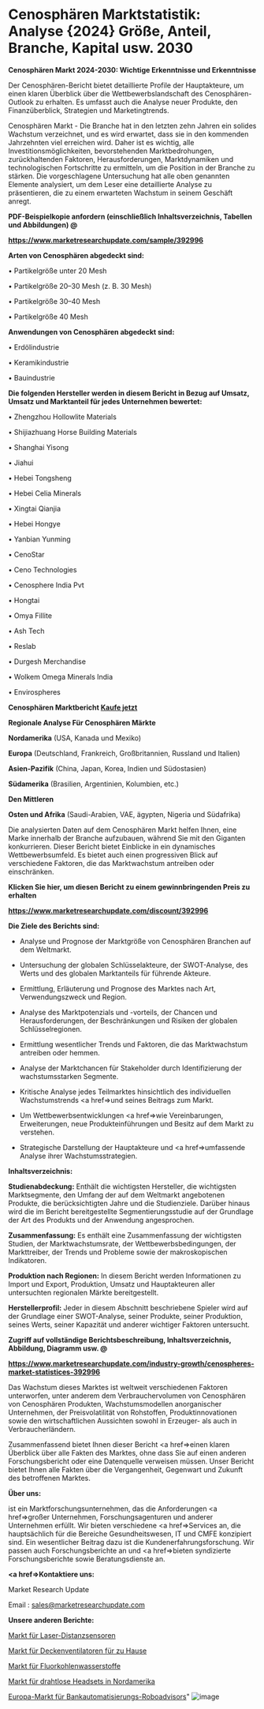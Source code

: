 # Cenosphären Marktstatistik: Analyse {2024} Größe, Anteil, Branche, Kapital usw. 2030

<strong>Cenosphären Markt 2024-2030: Wichtige Erkenntnisse und Erkenntnisse</strong>

Der Cenosphären-Bericht bietet detaillierte Profile der Hauptakteure, um einen klaren Überblick über die Wettbewerbslandschaft des Cenosphären-Outlook zu erhalten. Es umfasst auch die Analyse neuer Produkte, den Finanzüberblick, Strategien und Marketingtrends.

Cenosphären Markt - Die Branche hat in den letzten zehn Jahren ein solides Wachstum verzeichnet, und es wird erwartet, dass sie in den kommenden Jahrzehnten viel erreichen wird. Daher ist es wichtig, alle Investitionsmöglichkeiten, bevorstehenden Marktbedrohungen, zurückhaltenden Faktoren, Herausforderungen, Marktdynamiken und technologischen Fortschritte zu ermitteln, um die Position in der Branche zu stärken. Die vorgeschlagene Untersuchung hat alle oben genannten Elemente analysiert, um dem Leser eine detaillierte Analyse zu präsentieren, die zu einem erwarteten Wachstum in seinem Geschäft anregt.



<strong><b>PDF-Beispielkopie anfordern (einschließlich Inhaltsverzeichnis, Tabellen und Abbildungen) @ </b></strong>

<strong><a href=https://www.marketresearchupdate.com/sample/392996>

<strong>https://www.marketresearchupdate.com/sample/392996</u></a></strong></strong>



<strong>Arten von Cenosphären abgedeckt sind:</strong>

• Partikelgröße unter 20 Mesh

• Partikelgröße 20–30 Mesh (z. B. 30 Mesh)

• Partikelgröße 30–40 Mesh

• Partikelgröße 40 Mesh



<strong>Anwendungen von Cenosphären abgedeckt sind:</strong>

• Erdölindustrie

• Keramikindustrie

• Bauindustrie



<strong>Die folgenden Hersteller werden in diesem Bericht in Bezug auf Umsatz, Umsatz und Marktanteil für jedes Unternehmen bewertet:</strong>

• Zhengzhou Hollowlite Materials

• Shijiazhuang Horse Building Materials

• Shanghai Yisong

• Jiahui

• Hebei Tongsheng

• Hebei Celia Minerals

• Xingtai Qianjia

• Hebei Hongye

• Yanbian Yunming

• CenoStar

• Ceno Technologies

• Cenosphere India Pvt

• Hongtai

• Omya Fillite

• Ash Tech

• Reslab

• Durgesh Merchandise

• Wolkem Omega Minerals India

• Envirospheres



<strong>Cenosphären Marktbericht <a href=https://www.marketresearchupdate.com/buynow/392996>Kaufe jetzt</a></strong>



<strong>Regionale Analyse Für Cenosphären Märkte</strong>



<strong>Nordamerika</strong> (USA, Kanada und Mexiko)



<strong>Europa</strong> (Deutschland, Frankreich, Großbritannien, Russland und Italien)



<strong>Asien-Pazifik</strong> (China, Japan, Korea, Indien und Südostasien)



<strong>Südamerika</strong> (Brasilien, Argentinien, Kolumbien, etc.)



<strong>Den Mittleren</strong> 

<strong>Osten und Afrika</strong> (Saudi-Arabien, VAE, ägypten, Nigeria und Südafrika)

Die analysierten Daten auf dem Cenosphären Markt helfen Ihnen, eine Marke innerhalb der Branche aufzubauen, während Sie mit den Giganten konkurrieren. Dieser Bericht bietet Einblicke in ein dynamisches Wettbewerbsumfeld. Es bietet auch einen progressiven Blick auf verschiedene Faktoren, die das Marktwachstum antreiben oder einschränken.



<strong>Klicken Sie hier, um diesen Bericht zu einem gewinnbringenden Preis zu erhalten
</strong>

<strong><a href=https://www.marketresearchupdate.com/discount/392996>https://www.marketresearchupdate.com/discount/392996</b></u></strong></a>



<strong>Die Ziele des Berichts sind:</strong>

- Analyse und Prognose der Marktgröße von Cenosphären Branchen auf dem Weltmarkt.

- Untersuchung der globalen Schlüsselakteure, der SWOT-Analyse, des Werts und des globalen Marktanteils für führende Akteure.

- Ermittlung, Erläuterung und Prognose des Marktes nach Art, Verwendungszweck und Region.

- Analyse des Marktpotenzials und -vorteils, der Chancen und Herausforderungen, der Beschränkungen und Risiken der globalen Schlüsselregionen.

- Ermittlung wesentlicher Trends und Faktoren, die das Marktwachstum antreiben oder hemmen.

- Analyse der Marktchancen für Stakeholder durch Identifizierung der wachstumsstarken Segmente.

- Kritische Analyse jedes Teilmarktes hinsichtlich des individuellen Wachstumstrends <a href=>und</a> seines Beitrags zum Markt.

- Um Wettbewerbsentwicklungen <a href=>wie</a> Vereinbarungen, Erweiterungen, neue Produkteinführungen und Besitz auf dem Markt zu verstehen.

- Strategische Darstellung der Hauptakteure und <a href=>umfas</a>sende Analyse ihrer Wachstumsstrategien.



<strong>Inhaltsverzeichnis:</strong>



<strong>Studienabdeckung:</strong> Enthält die wichtigsten Hersteller, die wichtigsten Marktsegmente, den Umfang der auf dem Weltmarkt angebotenen Produkte, die berücksichtigten Jahre und die Studienziele. Darüber hinaus wird die im Bericht bereitgestellte Segmentierungsstudie auf der Grundlage der Art des Produkts und der Anwendung angesprochen.



<strong>Zusammenfassung:</strong> Es enthält eine Zusammenfassung der wichtigsten Studien, der Marktwachstumsrate, der Wettbewerbsbedingungen, der Markttreiber, der Trends und Probleme sowie der makroskopischen Indikatoren.



<strong>Produktion nach Regionen:</strong> In diesem Bericht werden Informationen zu Import und Export, Produktion, Umsatz und Hauptakteuren aller untersuchten regionalen Märkte bereitgestellt.



<strong>Herstellerprofil:</strong> Jeder in diesem Abschnitt beschriebene Spieler wird auf der Grundlage einer SWOT-Analyse, seiner Produkte, seiner Produktion, seines Werts, seiner Kapazität und anderer wichtiger Faktoren untersucht.



<strong><b>Zugriff auf vollständige Berichtsbeschreibung, Inhaltsverzeichnis, Abbildung, Diagramm usw. @ </b></strong>

<strong><a href=https://www.marketresearchupdate.com/industry-growth/cenospheres-market-statistices-392996>https://www.marketresearchupdate.com/industry-growth/cenospheres-market-statistices-392996</a></strong>

Das Wachstum dieses Marktes ist weltweit verschiedenen Faktoren unterworfen, unter anderem dem Verbrauchervolumen von Cenosphären von Cenosphären Produkten, Wachstumsmodellen anorganischer Unternehmen, der Preisvolatilität von Rohstoffen, Produktinnovationen sowie den wirtschaftlichen Aussichten sowohl in Erzeuger- als auch in Verbraucherländern.

Zusammenfassend bietet Ihnen dieser Bericht <a href=>einen</a> klaren Überblick über alle Fakten des Marktes, ohne dass Sie auf einen anderen Forschungsbericht oder eine Datenquelle verweisen müssen. Unser Bericht bietet Ihnen alle Fakten über die Vergangenheit, Gegenwart und Zukunft des betroffenen Marktes.



<strong>Über uns:</strong>

 ist ein Marktforschungsunternehmen, das die Anforderungen <a href=>großer</a> Unternehmen, Forschungsagenturen und anderer Unternehmen erfüllt. Wir bieten verschiedene <a href=>Services</a> an, die hauptsächlich für die Bereiche Gesundheitswesen, IT und CMFE konzipiert sind. Ein wesentlicher Beitrag dazu ist die Kundenerfahrungsforschung. Wir passen auch Forschungsberichte an und <a href=>bieten</a> syndizierte Forschungsberichte sowie Beratungsdienste an.



<strong><a href=>Kontaktiere uns:</a></strong>

Market Research Update

Email : sales@marketresearchupdate.com



<strong>Unsere anderen Berichte:</strong>

<a href=https://www.linkedin.com/pulse/laser-distance-sensors-market-opportunities>Markt für Laser-Distanzsensoren</a>

<a href=https://www.linkedin.com/pulse/home-ceiling-fan-market-size-trends-consumption>Markt für Deckenventilatoren für zu Hause</a>

<a href=https://www.linkedin.com/pulse/fluorocarbon-market-2023-remarking-enormous>Markt für Fluorkohlenwasserstoffe</a>

<a href=https://www.linkedin.com/pulse/north-america-wireless-headsets-market-size>Markt für drahtlose Headsets in Nordamerika</a>

<a href=https://www.linkedin.com/pulse/europe-banking-automation-roboadvisors-market-h67uf/>Europa-Markt für Bankautomatisierungs-Roboadvisors</a>"
![image](https://github.com/Gayatrikarjule/Market-Analysis-360/assets/97346546/7f2b9474-0757-4446-ba26-1fb0fac811e7)
